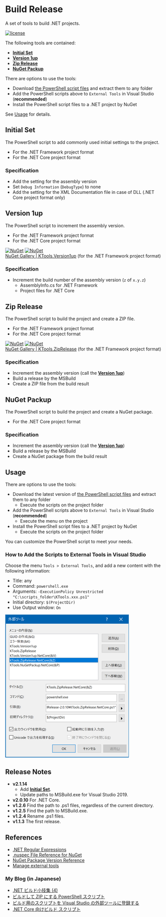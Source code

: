 # Build Release
A set of tools to build .NET projects.

[![license](https://img.shields.io/github/license/sakapon/Build-Release.svg)](https://github.com/sakapon/Build-Release/blob/master/LICENSE)

The following tools are contained:
- [**Initial Set**](#initial-set)
- [**Version 1up**](#version-1up)
- [**Zip Release**](#zip-release)
- [**NuGet Packup**](#nuget-packup)

There are options to use the tools:
- Download [the PowerShell script files](https://github.com/sakapon/Build-Release/tree/master/Downloads) and extract them to any folder
- Add the PowerShell scripts above to `External Tools` in Visual Studio (**recommended**)
- Install the PowerShell script files to a .NET project by NuGet

See [Usage](#usage) for details.

## Initial Set
The PowerShell script to add commonly used initial settings to the project.
- For the .NET Framework project format
- For the .NET Core project format

### Specification
- Add the setting for the assembly version
- Set `Debug Information` (`DebugType`) to none
- Add the setting for the XML Documentation file in case of DLL (.NET Core project format only)

## Version 1up
The PowerShell script to increment the assembly version.
- For the .NET Framework project format
- For the .NET Core project format

[![NuGet](https://img.shields.io/nuget/v/KTools.Version1up.svg)](https://www.nuget.org/packages/KTools.Version1up/)
[![NuGet](https://img.shields.io/nuget/dt/KTools.Version1up.svg)](https://www.nuget.org/packages/KTools.Version1up/)  
[NuGet Gallery | KTools.Version1up](https://www.nuget.org/packages/KTools.Version1up/) (for the .NET Framework project format)

### Specification
- Increment the build number of the assembly version (`z` of `x.y.z`)
  - AssemblyInfo.cs for .NET Framework
  - Project files for .NET Core

## Zip Release
The PowerShell script to build the project and create a ZIP file.
- For the .NET Framework project format
- For the .NET Core project format

[![NuGet](https://img.shields.io/nuget/v/KTools.ZipRelease.svg)](https://www.nuget.org/packages/KTools.ZipRelease/)
[![NuGet](https://img.shields.io/nuget/dt/KTools.ZipRelease.svg)](https://www.nuget.org/packages/KTools.ZipRelease/)  
[NuGet Gallery | KTools.ZipRelease](https://www.nuget.org/packages/KTools.ZipRelease/) (for the .NET Framework project format)

### Specification
- Increment the assembly version (call the [**Version 1up**](#version-1up))
- Build a release by the MSBuild
- Create a ZIP file from the build result

## NuGet Packup
The PowerShell script to build the project and create a NuGet package.
- For the .NET Core project format

### Specification
- Increment the assembly version (call the [**Version 1up**](#version-1up))
- Build a release by the MSBuild
- Create a NuGet package from the build result

## Usage
There are options to use the tools:
- Download the latest version of [the PowerShell script files](https://github.com/sakapon/Build-Release/tree/master/Downloads) and extract them to any folder
  - Execute the scripts on the project folder
- Add the PowerShell scripts above to `External Tools` in Visual Studio (**recommended**)
  - Execute the menu on the project
- Install the PowerShell script files to a .NET project by NuGet
  - Execute the scripts on the project folder

You can customize the PowerShell script to meet your needs.

### How to Add the Scripts to External Tools in Visual Studio
Choose the menu `Tools > External Tools`, and add a new content with the following information:
- Title: any
- Command: `powershell.exe`
- Arguments: `-ExecutionPolicy Unrestricted "C:\scripts_folder\KTools.xxx.ps1"`
- Initial directory: `$(ProjectDir)`
- Use Output window: `On`

![ExternalTools](docs/images/ExternalTools.png)

## Release Notes
- **v2.1.14**
  - Add [**Initial Set**](#initial-set).
  - Update paths to MSBuild.exe for Visual Studio 2019.
- **v2.0.10** For .NET Core.
- **v1.2.6** Find the path to .ps1 files, regardless of the current directory.
- **v1.2.5** Find the path to MSBuild.exe.
- **v1.2.4** Rename .ps1 files.
- **v1.1.3** The first release.

## References
- [.NET Regular Expressions](https://msdn.microsoft.com/library/hs600312.aspx)
- [.nuspec File Reference for NuGet](https://docs.microsoft.com/en-us/nuget/schema/nuspec)
- [NuGet Package Version Reference](https://docs.microsoft.com/en-us/nuget/reference/package-versioning)
- [Manage external tools](https://docs.microsoft.com/en-us/visualstudio/ide/managing-external-tools)

### My Blog (in Japanese)
- [.NET ビルド小技集 (4)](https://sakapon.wordpress.com/2015/10/23/dotnet-build-4/)
- [ビルドして ZIP にする PowerShell スクリプト](https://sakapon.wordpress.com/2018/02/06/zip-release/)
- [ビルド用のスクリプトを Visual Studio の外部ツールに登録する](https://sakapon.wordpress.com/2018/08/20/external-tools-build/)
- [.NET Core 向けビルド スクリプト](https://sakapon.wordpress.com/2018/09/01/build-release-netcore/)
